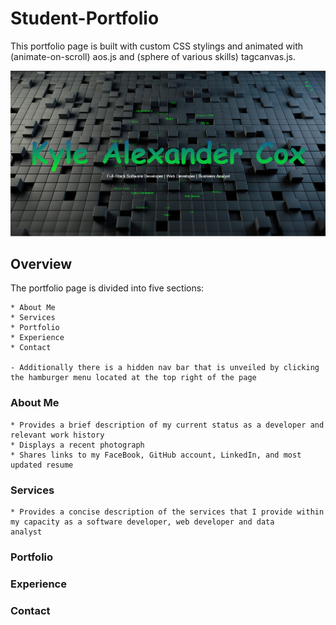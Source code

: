 # Student-Portfolio
This portfolio page is built with custom CSS stylings and animated with (animate-on-scroll) aos.js and (sphere of various skills) tagcanvas.js.

<img src="./assets/images/screenshot.png" alt="Portfolio" title="Portfolio Page Screenshot" width=600 height="auto">

## Overview

The portfolio page is divided into five sections:

    * About Me
    * Services
    * Portfolio
    * Experience
    * Contact
    
    - Additionally there is a hidden nav bar that is unveiled by clicking the hamburger menu located at the top right of the page
    
### About Me

    * Provides a brief description of my current status as a developer and relevant work history
    * Displays a recent photograph
    * Shares links to my FaceBook, GitHub account, LinkedIn, and most updated resume
 
### Services

    * Provides a concise description of the services that I provide within my capacity as a software developer, web developer and data           analyst
    
### Portfolio


### Experience


### Contact

